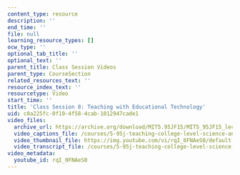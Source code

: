 ```yaml
---
content_type: resource
description: ''
end_time: ''
file: null
learning_resource_types: []
ocw_type: ''
optional_tab_title: ''
optional_text: ''
parent_title: Class Session Videos
parent_type: CourseSection
related_resources_text: ''
resource_index_text: ''
resourcetype: Video
start_time: ''
title: 'Class Session 8: Teaching with Educational Technology'
uid: c0a225fc-0f10-4f58-4cab-1012947cade1
video_files:
  archive_url: https://archive.org/download/MIT5.95JF15/MIT5_95JF15_lec08_300k.mp4
  video_captions_file: /courses/5-95j-teaching-college-level-science-and-engineering-fall-2015/e877ffb9d5fb56bfad728e28ce842969_rqI_0FNAeS0.vtt
  video_thumbnail_file: https://img.youtube.com/vi/rqI_0FNAeS0/default.jpg
  video_transcript_file: /courses/5-95j-teaching-college-level-science-and-engineering-fall-2015/7eee811110552032d03a6a4f9c52d55a_rqI_0FNAeS0.pdf
video_metadata:
  youtube_id: rqI_0FNAeS0
---
```

